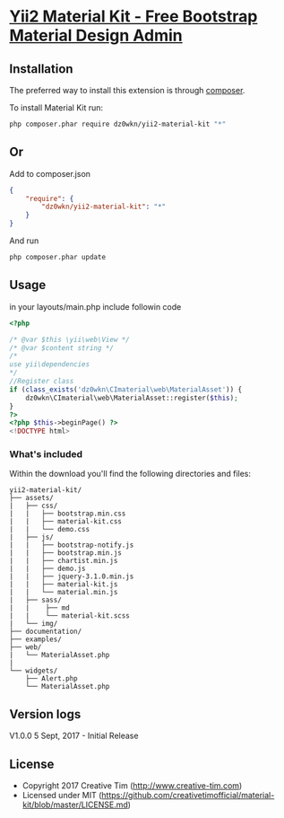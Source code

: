 # [Yii2 Material Kit - Free Bootstrap Material Design Admin](http://example.com)

Installation
------------
The preferred way to install this extension is through [composer](http://getcomposer.org/download/).

To install Material Kit run:

```sh
php composer.phar require dz0wkn/yii2-material-kit "*"
```

## Or

Add to composer.json

```json
{
	"require": {
		"dz0wkn/yii2-material-kit": "*"
	}
}
```

And run

```sh
php composer.phar update
```

Usage
-----
in your layouts/main.php include followin code

```php
<?php

/* @var $this \yii\web\View */
/* @var $content string */
/*
use yii\dependencies
*/
//Register class
if (class_exists('dz0wkn\CImaterial\web\MaterialAsset')) {
    dz0wkn\CImaterial\web\MaterialAsset::register($this);
}
?>
<?php $this->beginPage() ?>
<!DOCTYPE html>
```


### What's included

Within the download you'll find the following directories and files:

```
yii2-material-kit/
├── assets/
|   ├── css/
|   |   ├── bootstrap.min.css
|   |   ├── material-kit.css
|   |   └── demo.css
|   ├── js/
|   |   ├── bootstrap-notify.js
|   |   ├── bootstrap.min.js
|   |   ├── chartist.min.js
|   |   ├── demo.js
|   |   ├── jquery-3.1.0.min.js
|   |   ├── material-kit.js
|   |   └── material.min.js
|   ├── sass/
|   |    ├── md
|   |    └── material-kit.scss
|   └── img/
├── documentation/
├── examples/
├── web/
|   └── MaterialAsset.php
|
└── widgets/
    ├── Alert.php
    └── MaterialAsset.php
```

Version logs
------------

V1.0.0 5 Sept, 2017 - Initial Release

License
-------
- Copyright 2017 Creative Tim (http://www.creative-tim.com)
- Licensed under MIT (https://github.com/creativetimofficial/material-kit/blob/master/LICENSE.md)
